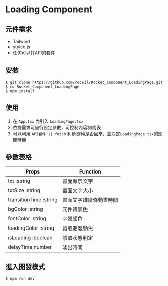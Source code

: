 # Loading Component

## 元件需求

- Tailwind
- styled.js
- 任何可以打API的套件


## 安裝
```
$ git clone https://github.com/roceil/Rocket_Component_LoadingPage.git
$ cd Rocket_Component_LoadingPage
$ npm install
```

## 使用
1. 在 `App.tsx` 內引入 `LoadingPage.tsx`
2. 依據需求可自行設定參數，可控制內容如附表
3. 可以利用 `API套件 || fetch` 判斷資料是否回來，並決定`LoadingPage.tsx`的關閉時機

## 參數表格
| Props      | Function |
| -----------             | ----------- |
| txt :string              | 畫面顯示文字 |
| txtSize :string          | 畫面文字大小 |
| transitionTime :string  | 畫面文字進度條動畫時間 |
| bgColor :string         | 元件背景色 |
| fontColor :string       | 字體顏色 |
| loadingColor :string    | 讀取進度顏色 |
| isLoading :boolean      | 讀取狀態判定 |
| delayTime:number        | 淡出時間|

## 進入開發模式
```
$ npm run dev
```
